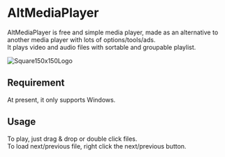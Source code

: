 # AltMediaPlayer
AltMediaPlayer is free and simple media player, made as an alternative to another media player with lots of options/tools/ads.  
It plays video and audio files with sortable and groupable playlist.

![Square150x150Logo](https://github.com/mrdkprj/altmediaplayer/assets/37989181/943c295c-5100-43ae-a65f-bb2e3eb95017)

## Requirement
At present, it only supports Windows.

## Usage
To play, just drag & drop or double click files.  
To load next/previous file, right click the next/previous button.  
